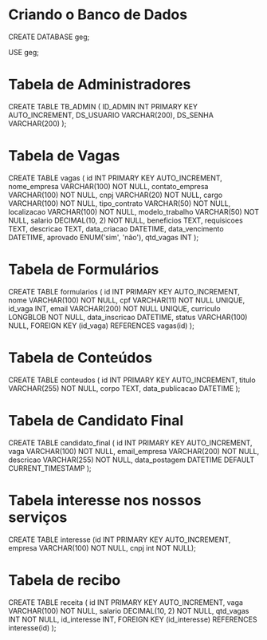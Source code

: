 # Criando o Banco de Dados
CREATE DATABASE geg;

USE geg;

# Tabela de Administradores
CREATE TABLE TB_ADMIN (
    ID_ADMIN INT PRIMARY KEY AUTO_INCREMENT,
    DS_USUARIO VARCHAR(200),
    DS_SENHA VARCHAR(200)
);

# Tabela de Vagas
CREATE TABLE vagas (
    id INT PRIMARY KEY AUTO_INCREMENT,
    nome_empresa VARCHAR(100) NOT NULL,
    contato_empresa VARCHAR(100) NOT NULL,
    cnpj VARCHAR(20) NOT NULL,
    cargo VARCHAR(100) NOT NULL,
    tipo_contrato VARCHAR(50) NOT NULL,
    localizacao VARCHAR(100) NOT NULL,
    modelo_trabalho VARCHAR(50) NOT NULL,
    salario DECIMAL(10, 2) NOT NULL,
    beneficios TEXT,
    requisicoes TEXT,
    descricao TEXT,
    data_criacao DATETIME,
    data_vencimento DATETIME,
    aprovado ENUM('sim', 'não'),
    qtd_vagas INT
);
# Tabela de Formulários
CREATE TABLE formularios (
    id INT PRIMARY KEY AUTO_INCREMENT,
    nome VARCHAR(100) NOT NULL,
    cpf VARCHAR(11) NOT NULL UNIQUE,
    id_vaga INT,
    email VARCHAR(200) NOT NULL UNIQUE,
    curriculo LONGBLOB NOT NULL,
    data_inscricao DATETIME,
    status VARCHAR(100) NULL,
    FOREIGN KEY (id_vaga) REFERENCES vagas(id)
);

# Tabela de Conteúdos
CREATE TABLE conteudos (
    id INT PRIMARY KEY AUTO_INCREMENT,
    titulo VARCHAR(255) NOT NULL,
    corpo TEXT,
    data_publicacao DATETIME
);

# Tabela de Candidato Final
CREATE TABLE candidato_final (
    id INT PRIMARY KEY AUTO_INCREMENT,
    vaga VARCHAR(100) NOT NULL,
    email_empresa VARCHAR(200) NOT NULL,
    descricao VARCHAR(255) NOT NULL,
    data_postagem DATETIME DEFAULT CURRENT_TIMESTAMP
);

# Tabela interesse nos nossos serviços

CREATE TABLE interesse 
(id INT PRIMARY KEY AUTO_INCREMENT,
empresa VARCHAR(100) NOT NULL,
cnpj int NOT NULL);

# Tabela de recibo

CREATE TABLE receita (
    id INT PRIMARY KEY AUTO_INCREMENT,
    vaga VARCHAR(100) NOT NULL, 
    salario DECIMAL(10, 2) NOT NULL, 
    qtd_vagas INT NOT NULL, 
    id_interesse INT,
    FOREIGN KEY (id_interesse) REFERENCES interesse(id)
);

